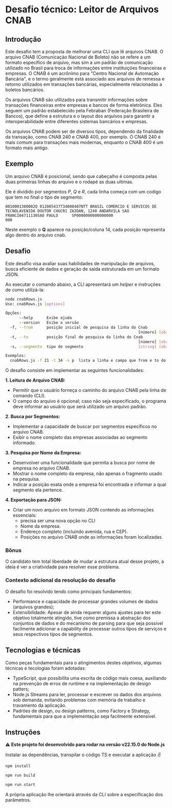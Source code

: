 # Desafio técnico: Leitor de Arquivos CNAB

## Introdução
Este desafio tem a proposta de melhorar uma CLI que lê arquivos CNAB.
O arquivo CNAB (Comunicação Nacional de Boleto) não se refere a um formato específico de arquivo, mas sim a um padrão de comunicação utilizado no Brasil para troca de informações entre instituições financeiras e empresas. O CNAB é um acrônimo para "Centro Nacional de Automação Bancária", e o termo geralmente está associado aos arquivos de remessa e retorno utilizados em transações bancárias, especialmente relacionadas a boletos bancários.

Os arquivos CNAB são utilizados para transmitir informações sobre transações financeiras entre empresas e bancos de forma eletrônica. Eles seguem um padrão estabelecido pela Febraban (Federação Brasileira de Bancos), que define a estrutura e o layout dos arquivos para garantir a interoperabilidade entre diferentes sistemas bancários e empresas.

Os arquivos CNAB podem ser de diversos tipos, dependendo da finalidade da transação, como CNAB 240 e CNAB 400, por exemplo. O CNAB 240 é mais comum para transações mais modernas, enquanto o CNAB 400 é um formato mais antigo.

## Exemplo
Um arquivo CNAB é posicional, sendo que cabeçalho é composta pelas duas primeiras linhas do arquivo e o rodapé as duas ultimas.

Ele é dividido por segmentos *P*, *Q* e *R*, cada linha começa com um codigo que tem no final o tipo de segmento:

```
0010001300002Q 012005437734000407NTT BRASIL COMERCIO E SERVICOS DE TECNOLAVENIDA DOUTOR CHUCRI ZAIDAN, 1240 ANDARVILA SAO FRANCI04711130SAO PAULO      SP0000000000000000                                        000
```
Neste exemplo o **Q** aparece na posição/coluna 14, cada posição representa algo dentro do arquivo cnab.

## Desafio

Este desafio visa avaliar suas habilidades de manipulação de arquivos, busca eficiente de dados e geração de saída estruturada em um formato JSON.

Ao executar o comando abaixo, a CLI apresentará um *helper* e instruções de como utilizá-la:

```bash
node cnabRows.js
Uso: cnabRows.js [options]

Opções:
      --help      Exibe ajuda                                         [booleano]
      --version   Exibe a versão                                      [booleano]
  -f, --from      posição inicial de pesquisa da linha do Cnab
                                                          [número] [obrigatório]
  -t, --to        posição final de pesquisa da linha do Cnab
                                                          [número] [obrigatório]
  -s, --segmento  tipo de segmento                        [string] [obrigatório]

Exemplos:
  cnabRows.js -f 21 -t 34 -s p  lista a linha e campo que from e to do cnab
```

O desafio consiste em implementar as seguintes funcionalidades:

**1. Leitura de Arquivo CNAB:**
   - Permitir que o usuário forneça o caminho do arquivo CNAB pela linha de comando (CLI).
   - O campo do arquivo é opcional; caso não seja especificado, o programa deve informar ao usuário que será utilizado um arquivo padrão.

**2. Busca por Segmentos:**
   - Implementar a capacidade de buscar por segmentos específicos no arquivo CNAB.
   - Exibir o nome completo das empresas associadas ao segmento informado.

**3. Pesquisa por Nome da Empresa:**
   - Desenvolver uma funcionalidade que permita a busca por nome de empresa no arquivo CNAB.
   - Mostrar o nome completo da empresa, não apenas o fragmento usado na pesquisa.
   - Indicar a posição exata onde a empresa foi encontrada e informar a qual segmento ela pertence.

**4. Exportação para JSON:**
   - Criar um novo arquivo em formato JSON contendo as informações essenciais:
      - precisa ser uma nova opção no CLI
      - Nome da empresa.
      - Endereço completo (incluindo avenida, rua e CEP).
      - Posições no arquivo CNAB onde as informações foram localizadas.

### Bônus

O candidato tem total liberdade de mudar a estrutura atual desse projeto, a ideía é ver a criatividade para resolver esse problema.


### Contexto adicional da resolução do desafio

O desafio foi resolvido tendo como principais fundamentos:
   - Performance e capacidade de processar grandes volumes de dados (arquivos grandes);
   - Extensibilidade: Apesar de ainda requerer alguns ajustes para ter este objetivo totalmente atingido, tive como premissa a abstração dos  conjuntos de dados e do mecanismo de parsing para que seja possível facilmente adicionar a capability de processar outros tipos de serviços e seus respectivos tipos de segmentos.


## Tecnologias e técnicas

Como peças fundamentais para o atingimentos destes objetivos, algumas técnicas e tecologias foram adotadas:

- TypeScript, que possibilita uma escrita de código mais coesa, auxiliando na prevenção de erros de runtime e na implementação de design patters;
- Node.js Streams para ler, processar e escrever os dados dos arquivos sob demanda, evitando problemas com memória de trabalho e travamento da aplicação.
- Padrões de design, ou design patterns, como Factory e Strategy, fundamentais para que a implementação seja facilmente extensível.

## Instruções

⚠ **Este projeto foi desenvolvido para rodar na versão v22.15.0 do Node.js**

Instalar as dependências, transpilar o código TS e executar a aplicação ✌️

```bash
npm install
```
```bash
npm run build
```
```bash
npm run start
```

A própria aplicação lhe orientará através da CLI sobre a especificação dos parâmetros.